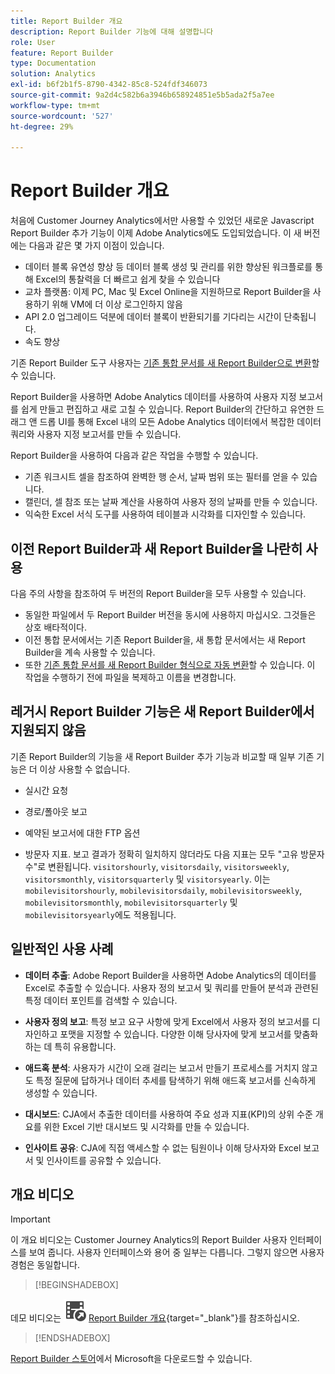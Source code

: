 ```yaml
---
title: Report Builder 개요
description: Report Builder 기능에 대해 설명합니다
role: User
feature: Report Builder
type: Documentation
solution: Analytics
exl-id: b6f2b1f5-8790-4342-85c8-524fdf346073
source-git-commit: 9a2d4c582b6a3946b658924851e5b5ada2f5a7ee
workflow-type: tm+mt
source-wordcount: '527'
ht-degree: 29%

---
```


# Report Builder 개요

처음에 Customer Journey Analytics에서만 사용할 수 있었던 새로운 Javascript Report Builder 추가 기능이 이제 Adobe Analytics에도 도입되었습니다. 이 새 버전에는 다음과 같은 몇 가지 이점이 있습니다.

- 데이터 블록 유연성 향상 등 데이터 블록 생성 및 관리를 위한 향상된 워크플로를 통해 Excel의 통찰력을 더 빠르고 쉽게 찾을 수 있습니다
- 교차 플랫폼: 이제 PC, Mac 및 Excel Online을 지원하므로 Report Builder을 사용하기 위해 VM에 더 이상 로그인하지 않음
- API 2.0 업그레이드 덕분에 데이터 블록이 반환되기를 기다리는 시간이 단축됩니다.
- 속도 향상

기존 Report Builder 도구 사용자는 [기존 통합 문서를 새 Report Builder으로 변환](/help/analyze/report-builder/convert-workbooks.md)할 수 있습니다.

Report Builder을 사용하면 Adobe Analytics 데이터를 사용하여 사용자 지정 보고서를 쉽게 만들고 편집하고 새로 고칠 수 있습니다. Report Builder의 간단하고 유연한 드래그 앤 드롭 UI를 통해 Excel 내의 모든 Adobe Analytics 데이터에서 복잡한 데이터 쿼리와 사용자 지정 보고서를 만들 수 있습니다.

Report Builder을 사용하여 다음과 같은 작업을 수행할 수 있습니다.

- 기존 워크시트 셀을 참조하여 완벽한 행 순서, 날짜 범위 또는 필터를 얻을 수 있습니다.
- 캘린더, 셀 참조 또는 날짜 계산을 사용하여 사용자 정의 날짜를 만들 수 있습니다.
- 익숙한 Excel 서식 도구를 사용하여 테이블과 시각화를 디자인할 수 있습니다.

## 이전 Report Builder과 새 Report Builder을 나란히 사용

다음 주의 사항을 참조하여 두 버전의 Report Builder을 모두 사용할 수 있습니다.

- 동일한 파일에서 두 Report Builder 버전을 동시에 사용하지 마십시오. 그것들은 상호 배타적이다.
- 이전 통합 문서에서는 기존 Report Builder을, 새 통합 문서에서는 새 Report Builder을 계속 사용할 수 있습니다.
- 또한 [기존 통합 문서를 새 Report Builder 형식으로 자동 변환](/help/analyze/report-builder/convert-workbooks.md)할 수 있습니다. 이 작업을 수행하기 전에 파일을 복제하고 이름을 변경합니다.

## 레거시 Report Builder 기능은 새 Report Builder에서 지원되지 않음

기존 Report Builder의 기능을 새 Report Builder 추가 기능과 비교할 때 일부 기존 기능은 더 이상 사용할 수 없습니다.

- 실시간 요청

- 경로/폴아웃 보고

- 예약된 보고서에 대한 FTP 옵션

- 방문자 지표. 보고 결과가 정확히 일치하지 않더라도 다음 지표는 모두 &quot;고유 방문자 수&quot;로 변환됩니다. `visitorshourly`, `visitorsdaily`, `visitorsweekly`, `visitorsmonthly`, `visitorsquarterly` 및 `visitorsyearly`. 이는 `mobilevisitorshourly`, `mobilevisitorsdaily`, `mobilevisitorsweekly`, `mobilevisitorsmonthly`, `mobilevisitorsquarterly` 및 `mobilevisitorsyearly`에도 적용됩니다.

## 일반적인 사용 사례

- **데이터 추출**: Adobe Report Builder을 사용하면 Adobe Analytics의 데이터를 Excel로 추출할 수 있습니다. 사용자 정의 보고서 및 쿼리를 만들어 분석과 관련된 특정 데이터 포인트를 검색할 수 있습니다.

- **사용자 정의 보고**: 특정 보고 요구 사항에 맞게 Excel에서 사용자 정의 보고서를 디자인하고 포맷을 지정할 수 있습니다. 다양한 이해 당사자에 맞게 보고서를 맞춤화하는 데 특히 유용합니다.

- **애드혹 분석**: 사용자가 시간이 오래 걸리는 보고서 만들기 프로세스를 거치지 않고도 특정 질문에 답하거나 데이터 추세를 탐색하기 위해 애드혹 보고서를 신속하게 생성할 수 있습니다.

- **대시보드**: CJA에서 추출한 데이터를 사용하여 주요 성과 지표(KPI)의 상위 수준 개요를 위한 Excel 기반 대시보드 및 시각화를 만들 수 있습니다.

- **인사이트 공유**: CJA에 직접 액세스할 수 없는 팀원이나 이해 당사자와 Excel 보고서 및 인사이트를 공유할 수 있습니다.

## 개요 비디오

>[!IMPORTANT]
>
>이 개요 비디오는 Customer Journey Analytics의 Report Builder 사용자 인터페이스를 보여 줍니다. 사용자 인터페이스와 용어 중 일부는 다릅니다. 그렇지 않으면 사용자 경험은 동일합니다.


>[!BEGINSHADEBOX]

데모 비디오는 ![VideoCheckedOut](/help/assets/icons/VideoCheckedOut.svg) [Report Builder 개요](https://video.tv.adobe.com/v/3452587?quality=12&learn=on&captions=kor){target="_blank"}를 참조하십시오.

>[!ENDSHADEBOX]

[Report Builder 스토어](https://appsource.microsoft.com/en-us/product/office/WA200003101?tab=Overview)에서 Microsoft을 다운로드할 수 있습니다.
